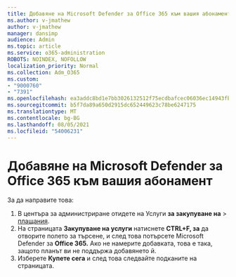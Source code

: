 ```yaml
---
title: Добавяне на Microsoft Defender за Office 365 към вашия абонамент
ms.author: v-jmathew
author: v-jmathew
manager: dansimp
audience: Admin
ms.topic: article
ms.service: o365-administration
ROBOTS: NOINDEX, NOFOLLOW
localization_priority: Normal
ms.collection: Adm_O365
ms.custom:
- "9000760"
- "7391"
ms.openlocfilehash: ea3addc8bd1e7bb3026132512f75ecdbafcec06036ec14943fb3aed554e25757
ms.sourcegitcommit: b5f7da89a650d2915dc652449623c78be6247175
ms.translationtype: MT
ms.contentlocale: bg-BG
ms.lasthandoff: 08/05/2021
ms.locfileid: "54006231"
---
```

# <a name="add-microsoft-defender-for-office-365-to-your-subscription"></a>Добавяне на Microsoft Defender за Office 365 към вашия абонамент

За да направите това:

1. В центъра за администриране отидете на Услуги **за закупуване на**  >  [плащания](https://go.microsoft.com/fwlink/p/?linkid=868433).
2. На страницата **Закупуване на услуги** натиснете **CTRL+F, за** да отворите полето за търсене, и след това потърсете Microsoft Defender за **Office 365.** Ако не намерите добавката, това е така, защото планът ви не поддържа добавянето й.
3. Изберете **Купете сега** и след това следвайте подканите на страницата.
